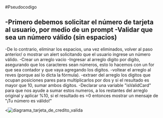 #Pseudocodigo

-Primero debemos solicitar el número de tarjeta al usuario, por medio de un prompt
-Validar que sea un número válido (sin espacios)
-
-De lo contrario, eliminar los espacios, una vez eliminados, volver al paso anterior/ o mostrar un alert solicitando que el usuario ingrese un número válido.
-Crear un arreglo vacio
-Ingresar al arreglo digito por digito, asegurando que los caracteres sean números, esto lo hacemos con un for que sea contador y que vaya agregando los digitos.
-voltear el arreglo al reves (porque así lo dicta la fórmula).
-extraer del arreglo los digitos que ocupan posiciones pares para multiplicarlos por dos y si el resultado es mayor que 10, sumar ambos dígitos.
-Declarar una variable "isValidCard" para que nos ayude a sumar estos numeros, a los restantes del arreglo original y aplicar %10, si el resultado es =0 entonces mostrar un mensaje de "¡Tu número es válido!"

<![diagrama_tarjeta_de_credito_valida](https://www.lucidchart.com/invitations/accept/3b0655be-7915-4871-be8c-fe5238454be3)

